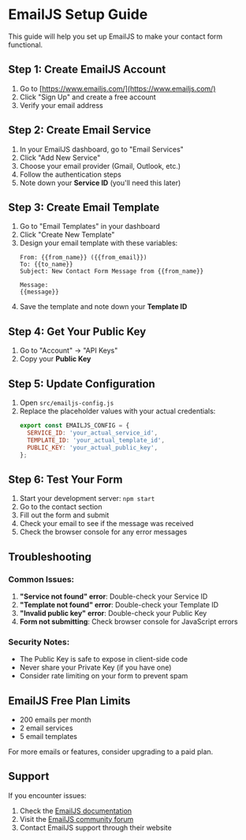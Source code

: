 # EmailJS Setup Guide

This guide will help you set up EmailJS to make your contact form functional.

## Step 1: Create EmailJS Account

1. Go to [https://www.emailjs.com/](https://www.emailjs.com/)
2. Click "Sign Up" and create a free account
3. Verify your email address

## Step 2: Create Email Service

1. In your EmailJS dashboard, go to "Email Services"
2. Click "Add New Service"
3. Choose your email provider (Gmail, Outlook, etc.)
4. Follow the authentication steps
5. Note down your **Service ID** (you'll need this later)

## Step 3: Create Email Template

1. Go to "Email Templates" in your dashboard
2. Click "Create New Template"
3. Design your email template with these variables:
   ```
   From: {{from_name}} ({{from_email}})
   To: {{to_name}}
   Subject: New Contact Form Message from {{from_name}}
   
   Message:
   {{message}}
   ```
4. Save the template and note down your **Template ID**

## Step 4: Get Your Public Key

1. Go to "Account" → "API Keys"
2. Copy your **Public Key**

## Step 5: Update Configuration

1. Open `src/emailjs-config.js`
2. Replace the placeholder values with your actual credentials:
   ```javascript
   export const EMAILJS_CONFIG = {
     SERVICE_ID: 'your_actual_service_id',
     TEMPLATE_ID: 'your_actual_template_id', 
     PUBLIC_KEY: 'your_actual_public_key',
   };
   ```

## Step 6: Test Your Form

1. Start your development server: `npm start`
2. Go to the contact section
3. Fill out the form and submit
4. Check your email to see if the message was received
5. Check the browser console for any error messages

## Troubleshooting

### Common Issues:

1. **"Service not found" error**: Double-check your Service ID
2. **"Template not found" error**: Double-check your Template ID  
3. **"Invalid public key" error**: Double-check your Public Key
4. **Form not submitting**: Check browser console for JavaScript errors

### Security Notes:

- The Public Key is safe to expose in client-side code
- Never share your Private Key (if you have one)
- Consider rate limiting on your form to prevent spam

## EmailJS Free Plan Limits

- 200 emails per month
- 2 email services
- 5 email templates

For more emails or features, consider upgrading to a paid plan.

## Support

If you encounter issues:
1. Check the [EmailJS documentation](https://www.emailjs.com/docs/)
2. Visit the [EmailJS community forum](https://community.emailjs.com/)
3. Contact EmailJS support through their website 